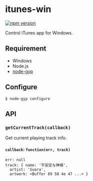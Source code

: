 itunes-win
=======================
[![npm version](https://badge.fury.io/js/itunes-win.svg)](https://badge.fury.io/js/itunes-win)

Control iTunes app for Windows.

## Requirement

- Windows
- Node.js
- [node-gyp](https://github.com/nodejs/node-gyp)

## Configure

```
$ node-gyp configure
```

## API

### `getCurrentTrack(callback)`
Get current playing track info.

#### `callback`: `function(err, track)`

```
err: null
track: { name: '不安定な神様',
  artist: 'Suara',
  artwork: <Buffer 89 50 4e 47 ...> }
```
